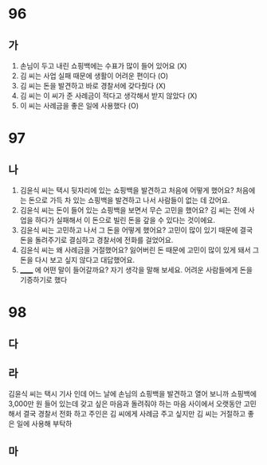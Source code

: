 # 96
## 가
1. 손님이 두고 내린 쇼핑백에는 수표가 많이 들어 있어요 (X)
2. 김 씨는 사업 실패 때문에 생활이 어려운 편이다 (O)
3. 김 씨는 돈을 발견하고 바로 경찰서에 갖다줬다 (X)
4. 김 씨는 이 씨가 준 사례금이 적다고 생각해서 받지 않았다 (X)
5. 이 씨는 사례금을 좋은 일에 사용했다 (O)

# 97
## 나
1. 김윤식 씨는 택시 뒷자리에 있는 쇼핑백을 발견하고 처음에 어떻게 했어요? 처음에는 돈으로 가득 차 있는 쇼핑백을 발견하고 나서 사람들이 없는 데 갔어요.
2. 김윤식 씨는 돈이 들어 있는 쇼핑백을 보면서 무슨 고민을 했어요? 김 씨는 전에 사업을 하다가 실패해서 이 돈으로 빌린 돈을 갚을 수 있다는 것이에요.
3. 김윤식 씨는 고민하고 나서 그 돈을 어떻게 했어요? 고민이 많이 있기 때문에 결국 돈을 돌려주기로 결심하고 경찰서에 전화를 걸었어요.
4. 김윤식 씨는 왜 사례금을 거절했어요? 잃어버린 돈 때문에 고민이 많이 있게 돼서 그 돈을 다시 보고 싶지 않다고 대답했어요.
5. <u>____</u> 에 어떤 말이 들어갈까요? 자기 생각을 말해 보세요. 어려운 사람들에게 돈을 기증하기로 했다

# 98
## 다
## 라
김윤식 씨는 택시 기사 인데 어느 날에 손님의 쇼핑백을 발견하고 열어 보니까 쇼핑백에 3,000만 원 들어 있는데 갖고 싶은 마음과 돌려줘야 하는 마음 사이에서 오랫동안 고민해서 결국 경찰서 전화 하고 주인은 김 씨에게 사례금 주고 싶지만 김 씨는 거절하고 좋은 일에 사용해 부탁하
## 마